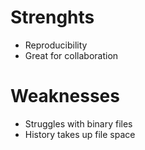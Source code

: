 # Strenghts
- Reproducibility
- Great for collaboration

# Weaknesses
- Struggles with binary files
- History takes up file space
